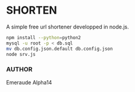 # SHORTEN

A simple free url shortener developped in node.js.  

```bash
npm install --python=python2
mysql -u root -p < db.sql
mv db.config.json.default db.config.json
node srv.js
```

### AUTHOR

Emeraude
Alpha14
